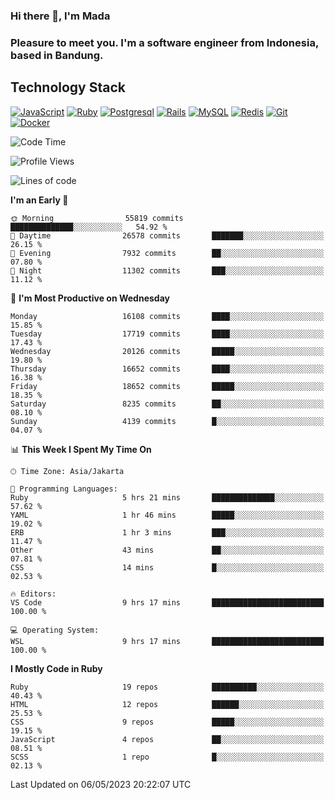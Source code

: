 ### Hi there 👋, I'm Mada
### Pleasure to meet you. I'm a software engineer from Indonesia, based in Bandung.

## Technology Stack

[![JavaScript](https://img.shields.io/badge/-JavaScript-%23F7DF1C?style=flat-square&logo=javascript&logoColor=000000&labelColor=%23F7DF1C&color=%23FFCE5A)](https://www.javascript.com/)
[![Ruby](https://img.shields.io/badge/Ruby-CC342D?style=flat-square&logo=ruby&logoColor=white)](https://www.ruby-lang.org/en/)
[![Postgresql](https://img.shields.io/badge/PostgreSQL-316192?style=flat-square&logo=postgresql&logoColor=ffffff)](https://www.postgresql.org/)
[![Rails](https://img.shields.io/badge/Ruby_on_Rails-CC0000?style=flat-square&logo=ruby-on-rails&logoColor=white)](https://rubyonrails.org/)
[![MySQL](https://img.shields.io/badge/-MySQL-4479A1?style=flat-square&logo=MySQL&logoColor=ffffff)](https://www.mysql.com/)
[![Redis](https://img.shields.io/badge/-Redis-DC382D?style=flat-square&logo=Redis&logoColor=ffffff)](https://redis.io/)
[![Git](https://img.shields.io/badge/-Git-%23F05032?style=flat-square&logo=git&logoColor=%23ffffff)](https://git-scm.com/)
[![Docker](https://img.shields.io/badge/-Docker-2496ED?style=flat-square&logo=docker&logoColor=ffffff)](https://www.docker.com/)
<!--
**madaarya/madaarya** is a ✨ _special_ ✨ repository because its `README.md` (this file) appears on your GitHub profile.

Here are some ideas to get you started:

- 🔭 I’m currently working on ...
- 🌱 I’m currently learning ...
- 👯 I’m looking to collaborate on ...
- 🤔 I’m looking for help with ...
- 💬 Ask me about ...
- 📫 How to reach me: ...
- 😄 Pronouns: ...
- ⚡ Fun fact: ...
-->
<!--START_SECTION:waka-->
![Code Time](http://img.shields.io/badge/Code%20Time-5%2C357%20hrs%2056%20mins-blue)

![Profile Views](http://img.shields.io/badge/Profile%20Views-0-blue)

![Lines of code](https://img.shields.io/badge/From%20Hello%20World%20I%27ve%20Written-38.7%20million%20lines%20of%20code-blue)

**I'm an Early 🐤** 

```text
🌞 Morning                55819 commits       ██████████████░░░░░░░░░░░   54.92 % 
🌆 Daytime                26578 commits       ███████░░░░░░░░░░░░░░░░░░   26.15 % 
🌃 Evening                7932 commits        ██░░░░░░░░░░░░░░░░░░░░░░░   07.80 % 
🌙 Night                  11302 commits       ███░░░░░░░░░░░░░░░░░░░░░░   11.12 % 
```
📅 **I'm Most Productive on Wednesday** 

```text
Monday                   16108 commits       ████░░░░░░░░░░░░░░░░░░░░░   15.85 % 
Tuesday                  17719 commits       ████░░░░░░░░░░░░░░░░░░░░░   17.43 % 
Wednesday                20126 commits       █████░░░░░░░░░░░░░░░░░░░░   19.80 % 
Thursday                 16652 commits       ████░░░░░░░░░░░░░░░░░░░░░   16.38 % 
Friday                   18652 commits       █████░░░░░░░░░░░░░░░░░░░░   18.35 % 
Saturday                 8235 commits        ██░░░░░░░░░░░░░░░░░░░░░░░   08.10 % 
Sunday                   4139 commits        █░░░░░░░░░░░░░░░░░░░░░░░░   04.07 % 
```


📊 **This Week I Spent My Time On** 

```text
🕑︎ Time Zone: Asia/Jakarta

💬 Programming Languages: 
Ruby                     5 hrs 21 mins       ██████████████░░░░░░░░░░░   57.62 % 
YAML                     1 hr 46 mins        █████░░░░░░░░░░░░░░░░░░░░   19.02 % 
ERB                      1 hr 3 mins         ███░░░░░░░░░░░░░░░░░░░░░░   11.47 % 
Other                    43 mins             ██░░░░░░░░░░░░░░░░░░░░░░░   07.81 % 
CSS                      14 mins             █░░░░░░░░░░░░░░░░░░░░░░░░   02.53 % 

🔥 Editors: 
VS Code                  9 hrs 17 mins       █████████████████████████   100.00 % 

💻 Operating System: 
WSL                      9 hrs 17 mins       █████████████████████████   100.00 % 
```

**I Mostly Code in Ruby** 

```text
Ruby                     19 repos            ██████████░░░░░░░░░░░░░░░   40.43 % 
HTML                     12 repos            ██████░░░░░░░░░░░░░░░░░░░   25.53 % 
CSS                      9 repos             █████░░░░░░░░░░░░░░░░░░░░   19.15 % 
JavaScript               4 repos             ██░░░░░░░░░░░░░░░░░░░░░░░   08.51 % 
SCSS                     1 repo              █░░░░░░░░░░░░░░░░░░░░░░░░   02.13 % 
```




 Last Updated on 06/05/2023 20:22:07 UTC
<!--END_SECTION:waka-->

